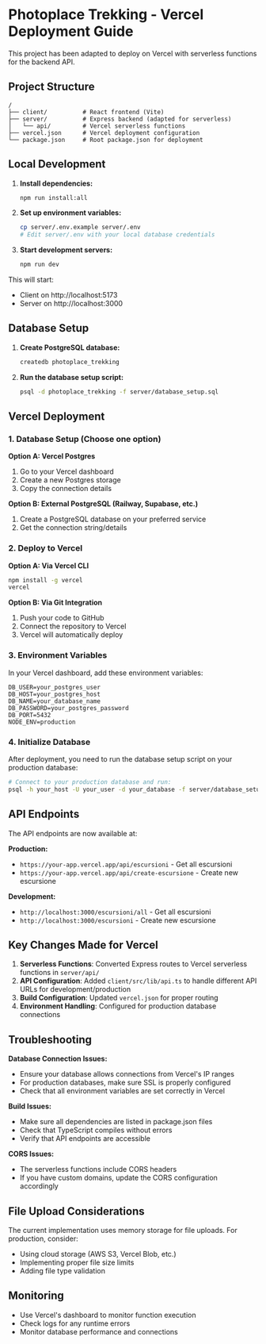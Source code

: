# Photoplace Trekking - Vercel Deployment Guide

This project has been adapted to deploy on Vercel with serverless functions for the backend API.

## Project Structure

```
/
├── client/          # React frontend (Vite)
├── server/          # Express backend (adapted for serverless)
│   └── api/         # Vercel serverless functions
├── vercel.json      # Vercel deployment configuration
└── package.json     # Root package.json for deployment
```

## Local Development

1. **Install dependencies:**
   ```bash
   npm run install:all
   ```

2. **Set up environment variables:**
   ```bash
   cp server/.env.example server/.env
   # Edit server/.env with your local database credentials
   ```

3. **Start development servers:**
   ```bash
   npm run dev
   ```

This will start:
- Client on http://localhost:5173
- Server on http://localhost:3000

## Database Setup

1. **Create PostgreSQL database:**
   ```bash
   createdb photoplace_trekking
   ```

2. **Run the database setup script:**
   ```bash
   psql -d photoplace_trekking -f server/database_setup.sql
   ```

## Vercel Deployment

### 1. Database Setup (Choose one option)

**Option A: Vercel Postgres**
1. Go to your Vercel dashboard
2. Create a new Postgres storage
3. Copy the connection details

**Option B: External PostgreSQL (Railway, Supabase, etc.)**
1. Create a PostgreSQL database on your preferred service
2. Get the connection string/details

### 2. Deploy to Vercel

**Option A: Via Vercel CLI**
```bash
npm install -g vercel
vercel
```

**Option B: Via Git Integration**
1. Push your code to GitHub
2. Connect the repository to Vercel
3. Vercel will automatically deploy

### 3. Environment Variables

In your Vercel dashboard, add these environment variables:

```
DB_USER=your_postgres_user
DB_HOST=your_postgres_host  
DB_NAME=your_database_name
DB_PASSWORD=your_postgres_password
DB_PORT=5432
NODE_ENV=production
```

### 4. Initialize Database

After deployment, you need to run the database setup script on your production database:

```bash
# Connect to your production database and run:
psql -h your_host -U your_user -d your_database -f server/database_setup.sql
```

## API Endpoints

The API endpoints are now available at:

**Production:**
- `https://your-app.vercel.app/api/escursioni` - Get all escursioni
- `https://your-app.vercel.app/api/create-escursione` - Create new escursione

**Development:**
- `http://localhost:3000/escursioni/all` - Get all escursioni  
- `http://localhost:3000/escursioni` - Create new escursione

## Key Changes Made for Vercel

1. **Serverless Functions**: Converted Express routes to Vercel serverless functions in `server/api/`
2. **API Configuration**: Added `client/src/lib/api.ts` to handle different API URLs for development/production
3. **Build Configuration**: Updated `vercel.json` for proper routing
4. **Environment Handling**: Configured for production database connections

## Troubleshooting

**Database Connection Issues:**
- Ensure your database allows connections from Vercel's IP ranges
- For production databases, make sure SSL is properly configured
- Check that all environment variables are set correctly in Vercel

**Build Issues:**
- Make sure all dependencies are listed in package.json files
- Check that TypeScript compiles without errors
- Verify that API endpoints are accessible

**CORS Issues:**
- The serverless functions include CORS headers
- If you have custom domains, update the CORS configuration accordingly

## File Upload Considerations

The current implementation uses memory storage for file uploads. For production, consider:
- Using cloud storage (AWS S3, Vercel Blob, etc.)
- Implementing proper file size limits
- Adding file type validation

## Monitoring

- Use Vercel's dashboard to monitor function execution
- Check logs for any runtime errors
- Monitor database performance and connections
